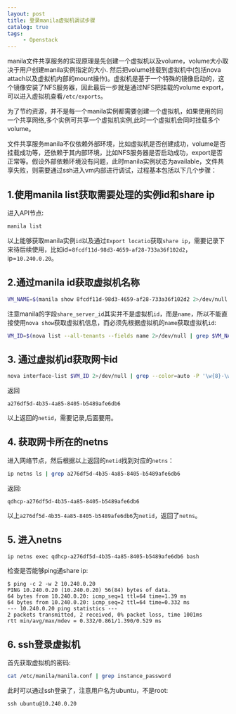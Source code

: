 ```yaml
---
layout: post
title: 登录manila虚拟机调试步骤
catalog: true
tags:
     - Openstack
---
```


manila文件共享服务的实现原理是先创建一个虚拟机以及volume，volume大小取决于用户创建manila实例指定的大小. 然后把volume挂载到虚拟机中(包括nova attach以及虚拟机内部的mount操作)。虚拟机是基于一个特殊的镜像启动的，这个镜像安装了NFS服务器，因此最后一步就是通过NFS把挂载的volume export，可以进入虚拟机查看`/etc/exports`。

为了节约资源，并不是每一个manila实例都需要创建一个虚拟机，如果使用的同一个共享网络,多个实例可共享一个虚拟机实例,此时一个虚拟机会同时挂载多个volume。

文件共享服务manila不仅依赖外部环境，比如虚拟机是否创建成功，volume是否挂载成功等，还依赖于其内部环境，比如NFS服务器是否启动成功，export是否正常等。假设外部依赖环境没有问题，此时manila实例状态为available，文件共享失败，则需要通过ssh进入vm内部进行调试，过程基本包括以下几个步骤：

## 1.使用manila list获取需要处理的实例id和share ip

进入API节点:

```bash
manila list
```

以上能够获取manila实例`id`以及通过`Export locatio`获取`share ip`，需要记录下来待后续使用，比如id=`8fcdf11d-98d3-4659-af28-733a36f102d2`，ip=`10.240.0.20`。

## 2.通过manila id获取虚拟机名称

```bash
VM_NAME=$(manila show 8fcdf11d-98d3-4659-af28-733a36f102d2 2>/dev/null | grep share_server_id | awk '{print $4}')
```

注意manila的字段`share_server_id`其实并不是虚拟机`id`，而是`name`，所以不能直接使用`nova show`获取虚拟机信息，而必须先根据虚拟机的`name`获取虚拟机`id`:

```bash
VM_ID=$(nova list --all-tenants --fields name 2>/dev/null | grep $VM_NAME  | awk '{print $2}')
```

## 3. 通过虚拟机id获取网卡id

```bash
nova interface-list $VM_ID 2>/dev/null | grep --color=auto -P '\w{8}-\w{4}' | awk '{print $6}' # get netid
```
返回

```
a276df5d-4b35-4a85-8405-b5489afe6db6
```
以上返回的`netid`，需要记录,后面要用。

## 4. 获取网卡所在的netns

进入网络节点，然后根据以上返回的`netid`找到对应的`netns`：

```bash
ip netns ls | grep a276df5d-4b35-4a85-8405-b5489afe6db6
```
返回:

```
qdhcp-a276df5d-4b35-4a85-8405-b5489afe6db6
```

以上`a276df5d-4b35-4a85-8405-b5489afe6db6`为`netid`，返回了`netns`。

## 5. 进入netns

```bash
ip netns exec qdhcp-a276df5d-4b35-4a85-8405-b5489afe6db6 bash
```

检查是否能够ping通share ip:

```
$ ping -c 2 -w 2 10.240.0.20
PING 10.240.0.20 (10.240.0.20) 56(84) bytes of data.
64 bytes from 10.240.0.20: icmp_seq=1 ttl=64 time=1.39 ms
64 bytes from 10.240.0.20: icmp_seq=2 ttl=64 time=0.332 ms
--- 10.240.0.20 ping statistics ---
2 packets transmitted, 2 received, 0% packet loss, time 1001ms
rtt min/avg/max/mdev = 0.332/0.861/1.390/0.529 ms

```
## 6. ssh登录虚拟机

首先获取虚拟机的密码:

```bash
cat /etc/manila/manila.conf | grep instance_password
```

此时可以通过ssh登录了，注意用户名为ubuntu，不是root:

```
ssh ubuntu@10.240.0.20
```
